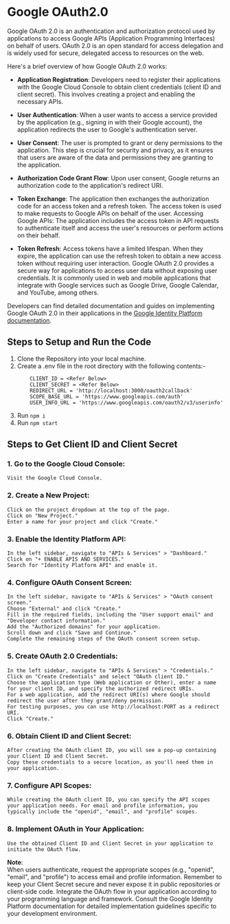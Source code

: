 # **Google OAuth2.0**

Google OAuth 2.0 is an authentication and authorization protocol used by applications to access Google APIs (Application Programming Interfaces) on behalf of users. OAuth 2.0 is an open standard for access delegation and is widely used for secure, delegated access to resources on the web.

Here's a brief overview of how Google OAuth 2.0 works:

+ **Application Registration**:
    Developers need to register their applications with the Google Cloud Console to obtain client credentials (client ID and client secret). This involves creating a project and enabling the necessary APIs.
    
+ **User Authentication**:
    When a user wants to access a service provided by the application (e.g., signing in with their Google account), the application redirects the user to Google's authentication server.
    
+ **User Consent**:
    The user is prompted to grant or deny permissions to the application. This step is crucial for security and privacy, as it ensures that users are aware of the data and permissions they are granting to the application.
    
+ **Authorization Code Grant Flow**:
    Upon user consent, Google returns an authorization code to the application's redirect URI.
    
+ **Token Exchange**:
    The application then exchanges the authorization code for an access token and a refresh token. The access token is used to make requests to Google APIs on behalf of the user.
    Accessing Google APIs:
    The application includes the access token in API requests to authenticate itself and access the user's resources or perform actions on their behalf.
    
+ **Token Refresh**:
    Access tokens have a limited lifespan. When they expire, the application can use the refresh token to obtain a new access token without requiring user interaction.
    Google OAuth 2.0 provides a secure way for applications to access user data without exposing user credentials. It is commonly used in web and mobile applications that integrate with Google services such as Google Drive, Google Calendar, and YouTube, among others.
    
Developers can find detailed documentation and guides on implementing Google OAuth 2.0 in their applications in the [Google Identity Platform documentation](https://developers.google.com/identity/protocols/oauth2).


## **Steps to Setup and Run the Code**

1. Clone the Repository into your local machine.
2. Create a .env file in the root directory with the following contents:-
    ```
        CLIENT_ID = <Refer Below>
        CLIENT_SECRET = <Refer Below>
        REDIRECT_URL = 'http://localhost:3000/oauth2callback'
        SCOPE_BASE_URL = 'https://www.googleapis.com/auth'
        USER_INFO_URL = 'https://www.googleapis.com/oauth2/v3/userinfo'
    ```
3. Run `npm i`
4. Run `npm start`


## **Steps to Get Client ID and Client Secret**

### 1. Go to the Google Cloud Console:
    Visit the Google Cloud Console.

### 2. Create a New Project:
    Click on the project dropdown at the top of the page.
    Click on "New Project."
    Enter a name for your project and click "Create."
    
### 3. Enable the Identity Platform API:
    In the left sidebar, navigate to "APIs & Services" > "Dashboard."
    Click on "+ ENABLE APIS AND SERVICES."
    Search for "Identity Platform API" and enable it.

### 4. Configure OAuth Consent Screen:
    In the left sidebar, navigate to "APIs & Services" > "OAuth consent screen."
    Choose "External" and click "Create."
    Fill in the required fields, including the "User support email" and "Developer contact information."
    Add the "Authorized domains" for your application.
    Scroll down and click "Save and Continue."
    Complete the remaining steps of the OAuth consent screen setup.
    
### 5. Create OAuth 2.0 Credentials:
    In the left sidebar, navigate to "APIs & Services" > "Credentials."
    Click on "Create Credentials" and select "OAuth client ID."
    Choose the application type (Web application or Other), enter a name for your client ID, and specify the authorized redirect URIs.
    For a web application, add the redirect URI(s) where Google should redirect the user after they grant/deny permission.
    For testing purposes, you can use http://localhost:PORT as a redirect URI.
    Click "Create."
    
### 6. Obtain Client ID and Client Secret:
    After creating the OAuth client ID, you will see a pop-up containing your Client ID and Client Secret.
    Copy these credentials to a secure location, as you'll need them in your application.
    
### 7. Configure API Scopes:
    While creating the OAuth client ID, you can specify the API scopes your application needs. For email and profile information, you typically include the "openid", "email", and "profile" scopes.
    
### 8. Implement OAuth in Your Application:
    Use the obtained Client ID and Client Secret in your application to initiate the OAuth flow.
    
**Note**:<br>
When users authenticate, request the appropriate scopes (e.g., "openid", "email", and "profile") to access email and profile information.
Remember to keep your Client Secret secure and never expose it in public repositories or client-side code. Integrate the OAuth flow in your application according to your programming language and framework. Consult the Google Identity Platform documentation for detailed implementation guidelines specific to your development environment.
